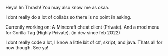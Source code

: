 Heyo! Im Thrash! You may also know me as okaa.

I dont really do a lot of collabs so there is no point in asking.

Currently working on:
A Minecraft cheat client (Private).
And a mod menu for Gorilla Tag (Highly Private). (in dev since feb 2022)

I dont really code a lot, I know a little bit of c#, skript, and java.
Thats all for now though. See ya!

<!---
Thrashh/Thrashh is a ✨ special ✨ repository because its `README.md` (this file) appears on your GitHub profile.
You can click the Preview link to take a look at your changes.
--->
